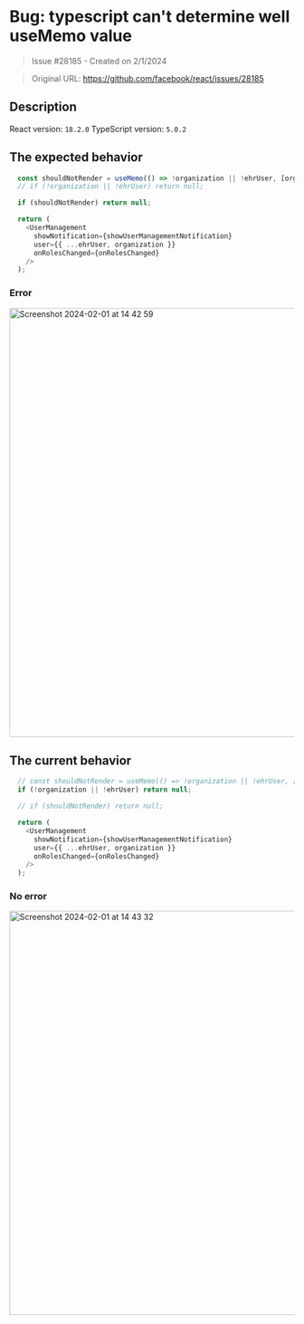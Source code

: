 # Bug: typescript can't determine well useMemo value

> Issue #28185 - Created on 2/1/2024

> Original URL: https://github.com/facebook/react/issues/28185

## Description

React version: `18.2.0`
TypeScript version: `5.0.2`

## The expected behavior
```js
  const shouldNotRender = useMemo(() => !organization || !ehrUser, [organization, ehrUser]);
  // if (!organization || !ehrUser) return null;

  if (shouldNotRender) return null;

  return (
    <UserManagement
      showNotification={showUserManagementNotification}
      user={{ ...ehrUser, organization }}
      onRolesChanged={onRolesChanged}
    />
  );
```
### Error
<img width="758" alt="Screenshot 2024-02-01 at 14 42 59" src="https://github.com/facebook/react/assets/22234568/503d5d0c-f2d6-4646-bd24-da61e6686502">


## The current behavior
```js
  // const shouldNotRender = useMemo(() => !organization || !ehrUser, [organization, ehrUser]);
  if (!organization || !ehrUser) return null;

  // if (shouldNotRender) return null;

  return (
    <UserManagement
      showNotification={showUserManagementNotification}
      user={{ ...ehrUser, organization }}
      onRolesChanged={onRolesChanged}
    />
  );
```
### No error
<img width="714" alt="Screenshot 2024-02-01 at 14 43 32" src="https://github.com/facebook/react/assets/22234568/b3615f5c-3195-4a32-9617-6165b92d5c8e">

